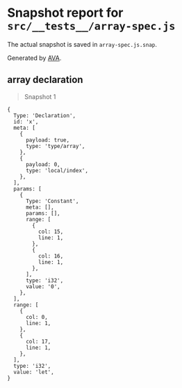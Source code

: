 # Snapshot report for `src/__tests__/array-spec.js`

The actual snapshot is saved in `array-spec.js.snap`.

Generated by [AVA](https://ava.li).

## array declaration

> Snapshot 1

    {
      Type: 'Declaration',
      id: 'x',
      meta: [
        {
          payload: true,
          type: 'type/array',
        },
        {
          payload: 0,
          type: 'local/index',
        },
      ],
      params: [
        {
          Type: 'Constant',
          meta: [],
          params: [],
          range: [
            {
              col: 15,
              line: 1,
            },
            {
              col: 16,
              line: 1,
            },
          ],
          type: 'i32',
          value: '0',
        },
      ],
      range: [
        {
          col: 0,
          line: 1,
        },
        {
          col: 17,
          line: 1,
        },
      ],
      type: 'i32',
      value: 'let',
    }
